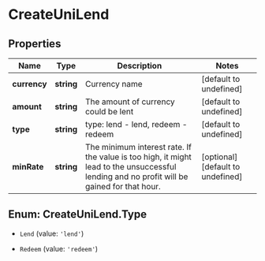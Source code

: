 # CreateUniLend

## Properties

Name | Type | Description | Notes
------------ | ------------- | ------------- | -------------
**currency** | **string** | Currency name | [default to undefined]
**amount** | **string** | The amount of currency could be lent | [default to undefined]
**type** | **string** | type: lend - lend, redeem - redeem | [default to undefined]
**minRate** | **string** | The minimum interest rate. If the value is too high, it might lead to the unsuccessful lending and no profit will be gained for that hour.  | [optional] [default to undefined]

## Enum: CreateUniLend.Type

* `Lend` (value: `'lend'`)

* `Redeem` (value: `'redeem'`)



